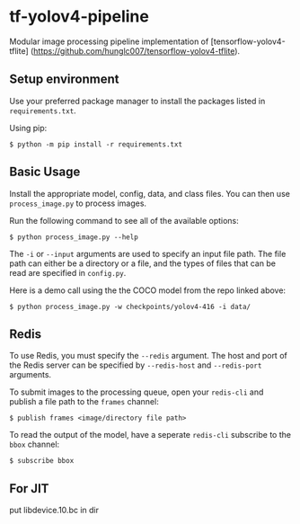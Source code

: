 # tf-yolov4-pipeline
 
Modular image processing pipeline implementation of [tensorflow-yolov4-tflite] (https://github.com/hunglc007/tensorflow-yolov4-tflite).


## Setup environment

Use your preferred package manager to install the packages listed in `requirements.txt`.

Using pip:

    $ python -m pip install -r requirements.txt

## Basic Usage

Install the appropriate model, config, data, and class files. You can then use `process_image.py` to process images.

Run the following command to see all of the available options:

    $ python process_image.py --help

The `-i` or `--input` arguments are used to specify an input file path. The file path can either be a directory or a file, and the types of files that can be read are specified in `config.py`.

Here is a demo call using the the COCO model from the repo linked above:

    $ python process_image.py -w checkpoints/yolov4-416 -i data/


## Redis

To use Redis, you must specify the `--redis` argument. The host and port of the Redis server can be specified by `--redis-host` and `--redis-port` arguments.

To submit images to the processing queue, open your `redis-cli` and publish a file path to the `frames` channel:

    $ publish frames <image/directory file path>

To read the output of the model, have a seperate `redis-cli` subscribe to the `bbox` channel:

    $ subscribe bbox

## For JIT

put libdevice.10.bc in dir